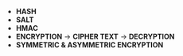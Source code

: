 - **HASH**
- **SALT**
- **HMAC**
- **ENCRYPTION** -> **CIPHER TEXT** -> **DECRYPTION**
- **SYMMETRIC & ASYMMETRIC ENCRYPTION**
